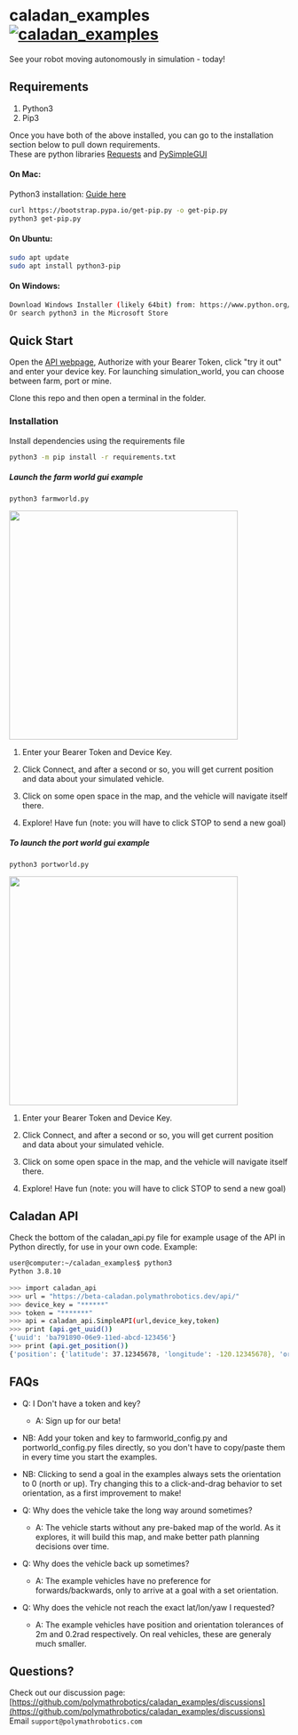 # caladan_examples [![caladan_examples](https://github.com/polymathrobotics/caladan_examples/actions/workflows/ci.yml/badge.svg?event=push)](https://github.com/polymathrobotics/caladan_examples/actions/workflows/ci.yml)

See your robot moving autonomously in simulation - today!

## Requirements

1. Python3
2. Pip3  
  
Once you have both of the above installed, you can go to the installation section below to pull down requirements.  
These are python libraries [Requests](https://pypi.org/project/requests/) and [PySimpleGUI](https://pypi.org/project/PySimpleGUI/)

#### On Mac:

Python3 installation: [Guide here](https://docs.python-guide.org/starting/install3/osx/)

```bash
curl https://bootstrap.pypa.io/get-pip.py -o get-pip.py
python3 get-pip.py
```

#### On Ubuntu:

```bash
sudo apt update
sudo apt install python3-pip
```

#### On Windows:

```bash
Download Windows Installer (likely 64bit) from: https://www.python.org/downloads/release/python-3105/
Or search python3 in the Microsoft Store
```

## Quick Start

Open the [API webpage](https://beta-caladan.polymathrobotics.dev/docs#/Launch/start_sim_world_api_launch_sim_world_post), Authorize with your Bearer Token, click "try it out" and enter your device key.
For launching simulation_world, you can choose between farm, port or mine.

Clone this repo and then open a terminal in the folder.

### Installation

Install dependencies using the requirements file

```bash
python3 -m pip install -r requirements.txt
```

##### Launch the farm world gui example

`python3 farmworld.py`

<img src="images/farmworld_screenshot.png" width="412">

1. Enter your Bearer Token and Device Key.

2. Click Connect, and after a second or so, you will get current position and data about your simulated vehicle.

3. Click on some open space in the map, and the vehicle will navigate itself there.

4. Explore! Have fun (note: you will have to click STOP to send a new goal)



##### To launch the port world gui example

`python3 portworld.py`

<img src="images/portworld_screenshot.png" width="412">

1. Enter your Bearer Token and Device Key.

2. Click Connect, and after a second or so, you will get current position and data about your simulated vehicle.

3. Click on some open space in the map, and the vehicle will navigate itself there.

4. Explore! Have fun (note: you will have to click STOP to send a new goal)



## Caladan API

Check the bottom of the caladan_api.py file for example usage of the API in Python directly, for use in your own code. Example:

```bash
user@computer:~/caladan_examples$ python3
Python 3.8.10
 
>>> import caladan_api
>>> url = "https://beta-caladan.polymathrobotics.dev/api/"
>>> device_key = "******"
>>> token = "*******"
>>> api = caladan_api.SimpleAPI(url,device_key,token)
>>> print (api.get_uuid())
{'uuid': 'ba791890-06e9-11ed-abcd-123456'}
>>> print (api.get_position())
{'position': {'latitude': 37.12345678, 'longitude': -120.12345678}, 'orientation': {'x': 0.0, 'y': 0.0, 'z': -0.9996048936785271, 'w': 0.028107944320787368}}

```

## 

## FAQs

- Q: I Don't have a token and key?
  - A: Sign up for our beta! 

- NB: Add your token and key to farmworld_config.py and portworld_config.py files directly, so you don't have to copy/paste them in every time you start the examples.

- NB: Clicking to send a goal in the examples always sets the orientation to 0 (north or up). Try changing this to a click-and-drag behavior to set orientation, as a first improvement to make!

- Q: Why does the vehicle take the long way around sometimes? 
  - A: The vehicle starts without any pre-baked map of the world. As it explores, it will build this map, and make better path planning decisions over time.

- Q: Why does the vehicle back up sometimes? 
  - A: The example vehicles have no preference for forwards/backwards, only to arrive at a goal with a set orientation.

- Q: Why does the vehicle not reach the exact lat/lon/yaw I requested? 
  - A: The example vehicles have position and orientation tolerances of 2m and 0.2rad respectively. On real vehicles, these are generaly much smaller.

## 

## Questions?

Check out our discussion page: [https://github.com/polymathrobotics/caladan_examples/discussions](https://github.com/polymathrobotics/caladan_examples/discussions)  
Email `support@polymathrobotics.com`
